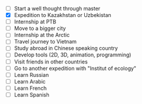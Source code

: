 

- [ ] Start a well thought through master
- [x] Expedition to Kazakhstan or Uzbekistan
- [ ] Internship at PTB
- [ ] Move to a bigger city
- [ ] Internship at the Arctic
- [ ] Travel journey to Vietnam
- [ ] Study abroad in Chinese speaking country
- [ ] Develop tools (2D, 3D, animation, programming)
- [ ] Visit friends in other countries
- [ ] Go to another expedition with "Institut of ecology"
- [ ] Learn Russian
- [ ] Learn Arabic
- [ ] Learn French
- [ ] Learn Spanish